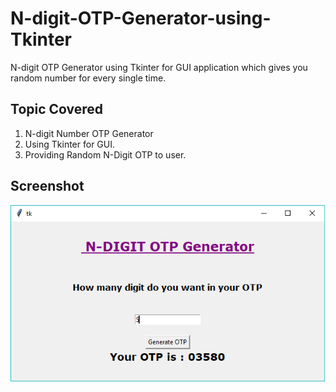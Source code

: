 # N-digit-OTP-Generator-using-Tkinter 
N-digit OTP Generator using Tkinter for GUI application which gives you random number for every single time.

## Topic Covered
1. N-digit Number OTP Generator
2. Using Tkinter for GUI.
3. Providing Random N-Digit OTP to user.

## Screenshot
![](https://github.com/BhaskarKarnatak/N-digit-OTP-Generator-using-Tkinter/blob/master/OtpGenerator.png)
